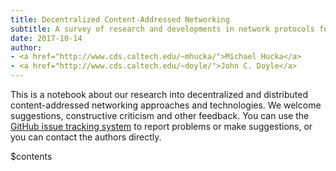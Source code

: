 ```yaml
---
title: Decentralized Content-Addressed Networking
subtitle: A survey of research and developments in network protocols for the future of the Internet and the Web
date: 2017-10-14
author:
- <a href="http://www.cds.caltech.edu/~mhucka/">Michael Hucka</a>
- <a href="http://www.cds.caltech.edu/~doyle/">John C. Doyle</a>
---
```


This is a notebook about our research into decentralized and distributed content-addressed networking approaches and technologies.  We welcome suggestions, constructive criticism and other feedback.  You can use the [GitHub issue tracking system](https://github.com/mhucka/dcan/issues) to report problems or make suggestions, or you can contact the authors directly.

<div class="article-list">
$contents
</div>
